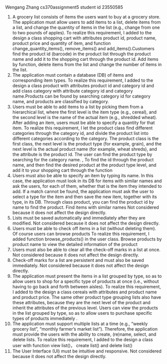 Wengang Zhang
cs370assignment5
student id 23550585
1. A grocery list consists of items the users want to buy at a grocery store. The application must allow users to add items to a list, delete items from a list, and change the quantity of items in the list (e.g., change from one to two pounds of apples).
To realize this requirement, I added to the design a class shopping cart with attributes product id, product name, product price and quantity of item, and function change_quantity_items(), remove_items() and add_items().Customers find the product id (barcode) in the product list through the product name and add it to the shopping cart through the product id. Add items by function, delete items from the list and change the number of items in the list.
2. The application must contain a database (DB) of items and corresponding item types.
To realize this requirement, I added to the design a class product with attributes product id and category id and add class category with attribute category id and category name.Products can be found by searching category id for category name, and products are classified by category.
3. Users must be able to add items to a list by picking them from a hierarchical list, where
the first level is the item type (e.g., cereal), and the second level is the name of the
actual item (e.g., shredded wheat). After adding an item, users must be able to specify a
quantity for that item.
To realize this requirement, I let the product class find different categories through the category id, and divide the product list into different categories according to the category. The product class is the first class, the next level is the product type (for example, grain), and the next level is the actual product name (for example, wheat shreds), and the attribute is the product id. The user can find the product type by searching for the category name. , To find the id through the product name, and then find the desired product at the product type level, and add it to your shopping cart through the function
4. Users must also be able to specify an item by typing its name. In this case, the
application must look in its DB for items with similar names and ask the users, for each
of them, whether that is the item they intended to add. If a match cannot be found, the
application must ask the user to select a type for the item and then save the new item,
together with its type, in its DB.
Through class product, you can find the product id by name to find the product. Find items with similar names Not considered because it does not affect the design directly.
5. Lists must be saved automatically and immediately after they are modified.
Not considered because it does not affect the design directly.
6. Users must be able to check off items in a list (without deleting them).
Of course users can browse products
To realize this requirement, I added function browse_products() in the user class. Browse products by product name to view the detailed information of the product
7. Users must also be able to clear all the check-off marks in a list at once.
Not considered because it does not affect the design directly.
8. Check-off marks for a list are persistent and must also be saved immediately.
Not considered because it does not affect the design directly.
9. The application must present the items in a list grouped by type, so as to allow users to
shop for a specific type of products at once (i.e., without having to go back and forth
between aisles).
To realize this requirement, I added to the design a class cereals with attributes and product name and product price. The same other product type grouping lists also have these attributes, because they are the next level of the product and inherit the attributes of the previous level. Users can view the products in the list grouped by type, so as to allow users to purchase specific types of products immediately .
10. The application must support multiple lists at a time (e.g., “weekly grocery list”, “monthly
farmer’s market list”). Therefore, the application must provide the users with the ability to
create, (re)name, select, and delete lists.
To realize this requirement, I added to the design a class user with function view list()， create list() and delete list() 
11. The User Interface (UI) must be intuitive and responsive.
Not considered because it does not affect the design directly.